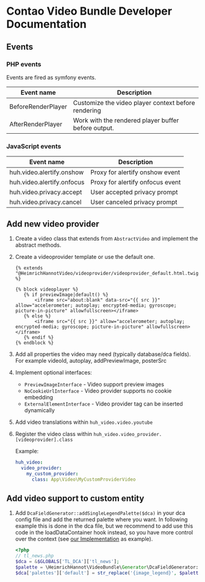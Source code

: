# Contao Video Bundle Developer Documentation

## Events

### PHP events

Events are fired as symfony events.

| Event name         | Description                                         |
|--------------------|-----------------------------------------------------|
| BeforeRenderPlayer | Customize the video player context before rendering |
| AfterRenderPlayer  | Work with the rendered player buffer before output. |

### JavaScript events

| Event name                 | Description                      |
|----------------------------|----------------------------------|
| huh.video.alertify.onshow  | Proxy for alertify onshow event  |
| huh.video.alertify.onfocus | Proxy for alertify onfocus event |
| huh.video.privacy.accept   | User accepted privacy prompt     |
| huh.video.privacy.cancel   | User canceled privacy prompt     |

## Add new video provider

1. Create a video class that extends from `AbstractVideo` and implement the abstract methods.
1. Create a videoprovider template or use the default one.

    ```twig
    {% extends "@HeimrichHannotVideo/videoprovider/videoprovider_default.html.twig" %}
    
    {% block videoplayer %}
       {% if previewImage|default() %}
           <iframe src="about:blank" data-src="{{ src }}" allow="accelerometer; autoplay; encrypted-media; gyroscope; picture-in-picture" allowfullscreen></iframe>
       {% else %}
           <iframe src="{{ src }}" allow="accelerometer; autoplay; encrypted-media; gyroscope; picture-in-picture" allowfullscreen></iframe>
       {% endif %}
    {% endblock %}
    ```
   
1. Add all properties the video may need (typically database/dca fields). For example videoId, autoplay, addPreviewImage, posterSrc
   
1. Implement optional interfaces:
    * `PreviewImageInterface` - Video support preview images
    * `NoCookieUrlInterface` - Video provider supports no cookie embedding
    * `ExternalElementInterface` - Video provider tag can be inserted dynamically

1. Add video translations within `huh_video.video.youtube`

1. Register the video class within `huh_video.video_provider.[videoprovider].class`

    Example: 
    
    ```yaml
    huh_video:
      video_provider:
        my_custom_provider:
          class: App\Video\MyCustomProviderVideo
    ```

## Add video support to custom entity

1. Add `DcaFieldGenerator::addSingleLegendPalette($dca)` in your dca config file and add the returned palette where you want. In following example this is done in the dca file, but we recommend to add use this code in the loadDataContainer hook instead, so you have more control over the context (see [our Implementation](../src/EventListener/LoadDataContainerListener.php) as example).

    ```php
    <?php
    // tl_news.php
    $dca = &$GLOBALS['TL_DCA']['tl_news'];
    $palette = \HeimrichHannot\VideoBundle\Generator\DcaFieldGenerator::addSingleLegendPalette($dca);
    $dca['palettes']['default'] = str_replace('{image_legend}', $palette.'{image_legend}', $dca['palettes']['default']);
    ```